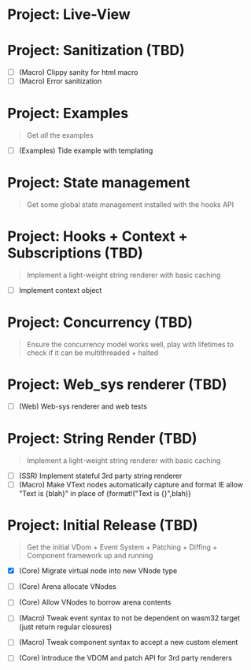 # Project: Live-View


# Project: Sanitization (TBD)
- [ ] (Macro) Clippy sanity for html macro
- [ ] (Macro) Error sanitization

# Project: Examples
> Get *all* the examples
- [ ] (Examples) Tide example with templating

# Project: State management 
> Get some global state management installed with the hooks API

# Project: Hooks + Context + Subscriptions (TBD)
> Implement a light-weight string renderer with basic caching 
- [ ] Implement context object


# Project: Concurrency (TBD)
> Ensure the concurrency model works well, play with lifetimes to check if it can be multithreaded + halted

# Project: Web_sys renderer (TBD)
- [ ] (Web) Web-sys renderer and web tests

# Project: String Render (TBD)
> Implement a light-weight string renderer with basic caching 
- [ ] (SSR) Implement stateful 3rd party string renderer
- [ ] (Macro) Make VText nodes automatically capture and format IE allow "Text is {blah}" in place of {format!("Text is {}",blah)}

# Project: Initial Release (TBD)
> Get the initial VDom + Event System + Patching + Diffing + Component framework up and running
- [x] (Core) Migrate virtual node into new VNode type
- [ ] (Core) Arena allocate VNodes
- [ ] (Core) Allow VNodes to borrow arena contents
- [ ] (Macro) Tweak event syntax to not be dependent on wasm32 target (just return regular closures)
- [ ] (Macro) Tweak component syntax to accept a new custom element 
- [ ] (Core) Introduce the VDOM and patch API for 3rd party renderers

